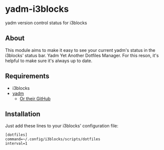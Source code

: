 # yadm-i3blocks
yadm version control status for i3blocks

## About
This module aims to make it easy to see your current yadm's status in the i3blocks' status bar.
Yadm Yet Another Dotfiles Manager. For this reson, it's helpful to make sure it's always up to date.

## Requirements
- i3blocks
- [yadm](https://yadm.io/)
    - [Or their GitHub](https://github.com/TheLocehiliosaan/yadm)
    
## Installation
Just add these lines to your i3blocks' configuration file:


    [dotfiles]
    command=~/.config/i3blocks/scripts/dotfiles
    interval=1
